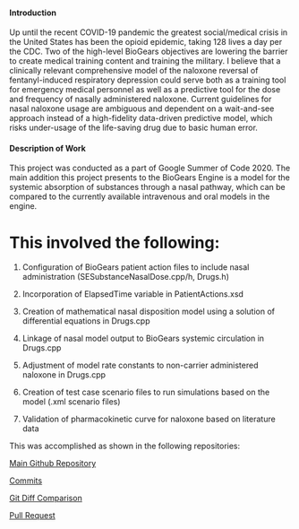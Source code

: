#### Introduction

Up until the recent COVID-19 pandemic the greatest social/medical crisis in the United States has been the opioid epidemic, taking 128 lives a day per the CDC. 
Two of the high-level BioGears objectives are lowering the barrier to create medical training content and training the military. 
I believe that a clinically relevant comprehensive model of the naloxone reversal of fentanyl-induced respiratory depression could serve both as a training tool for emergency medical personnel as well as a predictive tool for the dose and frequency of nasally administered naloxone. 
Current guidelines for nasal naloxone usage are ambiguous and dependent on a wait-and-see approach instead of a high-fidelity data-driven predictive model, which risks under-usage of the life-saving drug due to basic human error.

#### Description of Work

This project was conducted as a part of Google Summer of Code 2020. 
The main addition this project presents to the BioGears Engine is a model for the systemic absorption of substances through a nasal pathway, which can be compared to the currently available intravenous and oral models in the engine. 

# This involved the following:

1. Configuration of BioGears patient action files to include nasal administration (SESubstanceNasalDose.cpp/h, Drugs.h)

2. Incorporation of ElapsedTime variable in PatientActions.xsd

3. Creation of mathematical nasal disposition model using a solution of differential equations in Drugs.cpp

4. Linkage of nasal model output to BioGears systemic circulation in Drugs.cpp

5. Adjustment of model rate constants to non-carrier administered naloxone in Drugs.cpp

6. Creation of test case scenario files to run simulations based on the model (.xml scenario files)

7. Validation of pharmacokinetic curve for naloxone based on literature data

This was accomplished as shown in the following repositories:

[Main Github Repository](https://github.com/rishisdas/core/tree/f/rdas-NasalDrugAdmin)

[Commits](https://github.com/rishisdas/core/commits/f/rdas-NasalDrugAdmin)

[Git Diff Comparison](https://github.com/BioGearsEngine/core/compare/f/rdas-NasalDrugAdmin...rishisdas:f/rdas-NasalDrugAdmin)

[Pull Request](https://github.com/BioGearsEngine/core/pull/48)
